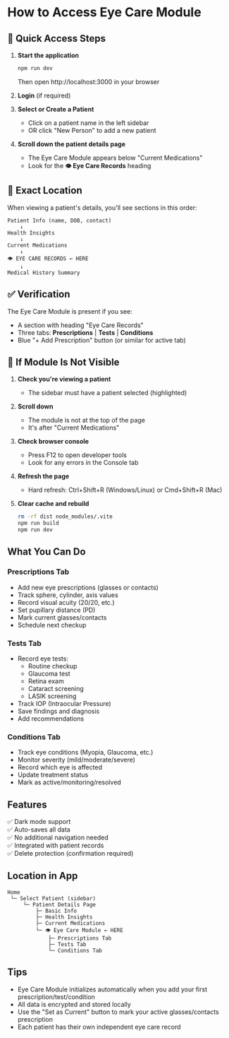 # How to Access Eye Care Module

## 🎯 Quick Access Steps

1. **Start the application**
   ```bash
   npm run dev
   ```
   Then open http://localhost:3000 in your browser

2. **Login** (if required)

3. **Select or Create a Patient**
   - Click on a patient name in the left sidebar
   - OR click "New Person" to add a new patient

4. **Scroll down the patient details page**
   - The Eye Care Module appears below "Current Medications"
   - Look for the **👁️ Eye Care Records** heading

## 📍 Exact Location

When viewing a patient's details, you'll see sections in this order:

```
Patient Info (name, DOB, contact)
    ↓
Health Insights
    ↓
Current Medications
    ↓
👁️ EYE CARE RECORDS ← HERE
    ↓
Medical History Summary
```

## ✅ Verification

The Eye Care Module is present if you see:
- A section with heading "Eye Care Records"  
- Three tabs: **Prescriptions** | **Tests** | **Conditions**
- Blue "+ Add Prescription" button (or similar for active tab)

## 🔧 If Module Is Not Visible

1. **Check you're viewing a patient**
   - The sidebar must have a patient selected (highlighted)

2. **Scroll down**
   - The module is not at the top of the page
   - It's after "Current Medications"

3. **Check browser console**
   - Press F12 to open developer tools
   - Look for any errors in the Console tab

4. **Refresh the page**
   - Hard refresh: Ctrl+Shift+R (Windows/Linux) or Cmd+Shift+R (Mac)

5. **Clear cache and rebuild**
   ```bash
   rm -rf dist node_modules/.vite
   npm run build
   npm run dev
   ```

## What You Can Do

### Prescriptions Tab
- Add new eye prescriptions (glasses or contacts)
- Track sphere, cylinder, axis values
- Record visual acuity (20/20, etc.)
- Set pupillary distance (PD)
- Mark current glasses/contacts
- Schedule next checkup

### Tests Tab
- Record eye tests:
  - Routine checkup
  - Glaucoma test
  - Retina exam
  - Cataract screening
  - LASIK screening
- Track IOP (Intraocular Pressure)
- Save findings and diagnosis
- Add recommendations

### Conditions Tab
- Track eye conditions (Myopia, Glaucoma, etc.)
- Monitor severity (mild/moderate/severe)
- Record which eye is affected
- Update treatment status
- Mark as active/monitoring/resolved

## Features

✅ Dark mode support  
✅ Auto-saves all data  
✅ No additional navigation needed  
✅ Integrated with patient records  
✅ Delete protection (confirmation required)  

## Location in App

```
Home
 └─ Select Patient (sidebar)
     └─ Patient Details Page
         ├─ Basic Info
         ├─ Health Insights
         ├─ Current Medications
         └─ 👁️ Eye Care Module ← HERE
             ├─ Prescriptions Tab
             ├─ Tests Tab
             └─ Conditions Tab
```

## Tips

- Eye Care Module initializes automatically when you add your first prescription/test/condition
- All data is encrypted and stored locally
- Use the "Set as Current" button to mark your active glasses/contacts prescription
- Each patient has their own independent eye care record
